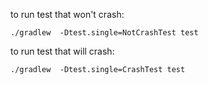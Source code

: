 to run test that won't crash:
```
./gradlew  -Dtest.single=NotCrashTest test
```

to run test that will crash:
```
./gradlew  -Dtest.single=CrashTest test
```